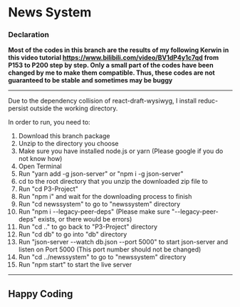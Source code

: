 # News System

### Declaration ###

**Most of the codes in this branch are the results of my following Kerwin in this video tutorial https://www.bilibili.com/video/BV1dP4y1c7qd from P153 to P200 step by step. Only a small part of the codes have been changed by me to make them compatible. Thus, these codes are not guaranteed to be stable and sometimes may be buggy**


- - - -
Due to the dependency collision of react-draft-wysiwyg, I install reduc-persist outside the working directory.

In order to run, you need to:

1. Download this branch package
2. Unzip to the directory you choose
3. Make sure you have installed node.js or yarn (Please google if you do not know how)
4. Open Terminal
5. Run "yarn add -g json-server" or "npm i -g json-server"
6. cd to the root directory that you unzip the downloaded zip file to
7. Run "cd P3-Project"
8. Run "npm i" and wait for the downloading process to finish
9. Run "cd newssystem" to go to "newssystem" directory
10. Run "npm i --legacy-peer-deps" (Please make sure "--legacy-peer-deps" exists, or there would be errors)
11. Run "cd .." to go back to "P3-Project" directory
12. Run "cd db" to go into "db" directory
13. Run "json-server --watch db.json --port 5000" to start json-server and listen on Port 5000 (This port number should not be changed)
14. Run "cd ../newssystem" to go to "newssystem" directory
15. Run "npm start" to start the live server
- - - -
## Happy Coding ##
